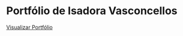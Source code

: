 # Portfólio de Isadora Vasconcellos

[Visualizar Portfólio](https://ivasconcellos.github.io/?target=_blank)
